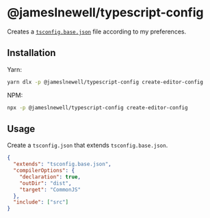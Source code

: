 # @jameslnewell/typescript-config

Creates a [`tsconfig.base.json`](https://www.typescriptlang.org/docs/handbook/tsconfig-json.html) file according to my preferences.

## Installation

Yarn:

```bash
yarn dlx -p @jameslnewell/typescript-config create-editor-config
```

NPM:

```bash
npx -p @jameslnewell/typescript-config create-editor-config
```

## Usage

Create a `tsconfig.json` that extends `tsconfig.base.json`.

```json
{
  "extends": "tsconfig.base.json",
  "compilerOptions": {
    "declaration": true,
    "outDir": "dist",
    "target": "CommonJS"
  },
  "include": ["src"]
}
```
